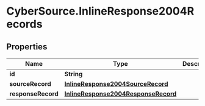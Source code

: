 # CyberSource.InlineResponse2004Records

## Properties
Name | Type | Description | Notes
------------ | ------------- | ------------- | -------------
**id** | **String** |  | [optional] 
**sourceRecord** | [**InlineResponse2004SourceRecord**](InlineResponse2004SourceRecord.md) |  | [optional] 
**responseRecord** | [**InlineResponse2004ResponseRecord**](InlineResponse2004ResponseRecord.md) |  | [optional] 


